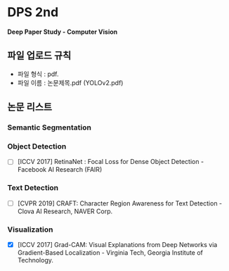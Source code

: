 # DPS 2nd

**Deep Paper Study - Computer Vision**








## 파일 업로드 규칙
* 파일 형식 : pdf.
* 파일 이름 : 논문제목.pdf (YOLOv2.pdf)





## 논문 리스트

### Semantic Segmentation



### Object Detection
- [ ] [ICCV 2017] RetinaNet : Focal Loss for Dense Object Detection - Facebook AI Research (FAIR)

### Text Detection
- [ ] [CVPR 2019] CRAFT: Character Region Awareness for Text Detection - Clova AI Research, NAVER Corp.

### Visualization
- [X] [ICCV 2017] Grad-CAM: Visual Explanations from Deep Networks via Gradient-Based Localization - Virginia Tech, Georgia Institute of Technology.
